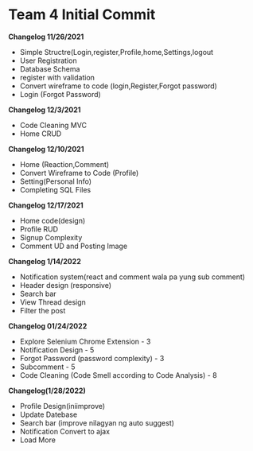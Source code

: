 # Team 4 Initial Commit

**Changelog 11/26/2021**
 * Simple Structre(Login,register,Profile,home,Settings,logout
 * User Registration
 * Database Schema
 * register with validation
 * Convert wireframe to code (login,Register,Forgot password)
 * Login (Forgot Password)

 **Changelog 12/3/2021**
 * Code Cleaning MVC
 * Home CRUD

**Changelog 12/10/2021**
 * Home (Reaction,Comment)
 * Convert Wireframe to Code (Profile)
 * Setting(Personal Info)
 * Completing SQL Files

 **Changelog 12/17/2021**
 * Home code(design)
 * Profile RUD
 * Signup Complexity
 * Comment UD and Posting Image
 
 **Changelog 1/14/2022**
 * Notification system(react and comment wala pa yung sub comment)
 * Header design (responsive)
 * Search bar
 * View Thread design
 * Filter the post
 
 **Changelog 01/24/2022**
 * Explore Selenium Chrome Extension - 3
 * Notification Design - 5
 * Forgot Password (password complexity) - 3 
 * Subcomment - 5
 * Code Cleaning (Code Smell according to Code Analysis) - 8

 **Changelog(1/28/2022)**
 * Profile Design(iniimprove) 
 * Update Datebase 
 * Search bar (improve nilagyan ng auto suggest) 
 * Notification Convert to ajax
 * Load More
